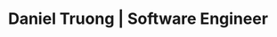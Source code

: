 ---
layout: default
title: Daniel Truong | Software Engineer
description: Hi. I'm excited to see you here. Click below to learn more about me or check out my resume!
aboutmetitle: Developer and Entrepreneur
aboutmecontent: I am a student studying Computer Science and Entrepreneurship/Innovation at <b>University of California, San Diego</b>, graduating in June 2022. I've always been in love with technology and interested in coding & finding solutions improve the world. 
experience_title: Work Experience
experience_description: My main specializations & interests include full-stack, backend, mobile, systems, and product engineering.
work_icons: 
    https://img.icons8.com/color/125/000000/tesla-logo.png: Incoming SWE Intern (Winter 2021)
    https://img.icons8.com/color/125/000000/microsoft.png: SWE Intern (Summer 2020)
    https://img.icons8.com/color/125/000000/google-logo.png: SWE (STEP) Intern (Summer 2019)

experience_details: 
    microsoft: 
        title: Microsoft (Cloud & AI)
        details: 
            one: Software Engineer Intern (Spring 2021)
            two: Software Engineer Intern (Summer 2020) 
    tesla:
        title: Tesla (Mobile Robot Engineering)
        details:
            one: Software Engineer Intern (Winter 2021)
    google: 
        title: Google (Chrome Admin Enterprise)
        details: 
            one: Software Engineer (Practicum) Intern (Summer 2019)

projects_title: Projects
projects_description: Here's a list of projects I've worked on
projects: 
    Platter: 
        image: assets/images/logos/platter.png
        description: Worked as CTO, managing team of 7. Creating mobile application that provides marketplace for homecooked meals. Performed extensive user & market research, and worked with designers to optimize user experience. 
        url: https://eatplatter.com
        tech_stack: React Native, Expo, Node.js, Express.js, Firebase Auth, MongoDB, AWS S3

    Schoolhouse Ghana: 
        image: assets/images/logos/global_ties.png
        description: Served as Software Team Lead, managing 5 team members,, developing software system for students in Ghana to get constant access to school resources, despite lack of internet accessibility. 
        url: https://github.com/UCSD-Global-TIES
        tech_stack: React, MongoDB, Node.js, Express.js, Raspberry PI

    coviddaily.info: 
        image: assets/images/logos/covid.png
        description: Created a full-stack web application tracking COVID stats as well as news articles for any region in the world. Leverages data through worldometer.
        url: http://coviddaily.info/
        tech_stack: React, Typescript, Python, Flask, Web Scraping (BeautifulSoup)

    Don't Back Out: 
        image: assets/images/logos/dbo.png
        description: IOT slouch detector device & mobile application which helps users fix their bad habits of bad posture. Mainly worked on creating the mobile application interface and connecting the software with the hardware. 
        url: https://www.youtube.com/watch?v=FBeKVBKQoDQ&feature=youtu.be&ab_channel=DanielTruong
        tech_stack: Android, Android Studio, Java, Arduino, C, Bluetooth
---